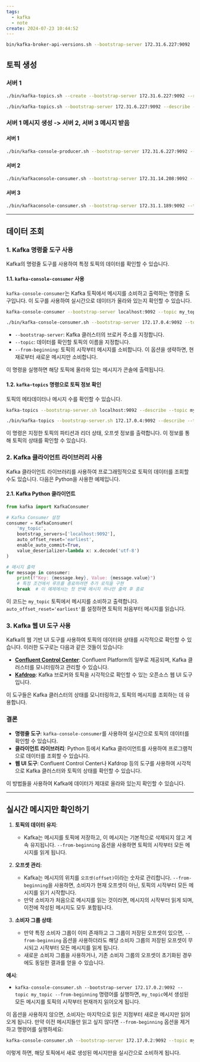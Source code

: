 ```yaml
---
tags:
  - kafka
  - note
create: 2024-07-23 10:44:52
---
```



```sh
bin/kafka-broker-api-versions.sh --bootstrap-server 172.31.6.227:9092
```

## 토픽 생성

### 서버 1

```sh
./bin/kafka-topics.sh --create --bootstrap-server 172.31.6.227:9092 --replication-factor 3 --partitions 3 --topic testtopic
```

```sh
./bin/kafka-topics.sh --bootstrap-server 172.31.6.227:9092 --describe --topic testtopic
```


### 서버 1 메시지 생성 -> 서버 2, 서버 3 메시지 받음

#### 서버 1

```sh
./bin/kafka-console-producer.sh --bootstrap-server 172.31.6.227:9092 --topic testtopic
```


#### 서버 2
```sh
./bin/kafkaconsole-consumer.sh --bootstrap-server 172.31.14.208:9092 --topic testtopic --from-beginning
```


#### 서버 3
```sh
./bin/kafkaconsole-consumer.sh --bootstrap-server 172.31.1.189:9092 --topic testtopic --from-beginning
```


---





## 데이터 조회


### 1. Kafka 명령줄 도구 사용

Kafka의 명령줄 도구를 사용하여 특정 토픽의 데이터를 확인할 수 있습니다. 

#### 1.1. **`kafka-console-consumer` 사용**

`kafka-console-consumer`는 Kafka 토픽에서 메시지를 소비하고 출력하는 명령줄 도구입니다. 이 도구를 사용하여 실시간으로 데이터가 올라와 있는지 확인할 수 있습니다.

```sh
kafka-console-consumer --bootstrap-server localhost:9092 --topic my_topic --from-beginning
```

```sh
./bin/kafka-console-consumer.sh --bootstrap-server 172.17.0.4:9092 --topic my_topi --from-beginning
```

- `--bootstrap-server`: Kafka 클러스터의 브로커 주소를 지정합니다.
- `--topic`: 데이터를 확인할 토픽의 이름을 지정합니다.
- `--from-beginning`: 토픽의 시작부터 메시지를 소비합니다. 이 옵션을 생략하면, 현재로부터 새로운 메시지만 소비합니다.

이 명령을 실행하면 해당 토픽에 올라와 있는 메시지가 콘솔에 출력됩니다.

#### 1.2. **`kafka-topics` 명령으로 토픽 정보 확인**

토픽의 메타데이터나 메시지 수를 확인할 수 있습니다.

```sh
kafka-topics --bootstrap-server.sh localhost:9092 --describe --topic my_topic
```

```sh
./bin/kafka-topics --bootstrap-server.sh 172.17.0.4:9092 --describe --topic my_topic
```

이 명령은 지정한 토픽의 파티션과 리더 상태, 오프셋 정보를 출력합니다. 이 정보를 통해 토픽의 상태를 확인할 수 있습니다.

### 2. Kafka 클라이언트 라이브러리 사용

Kafka 클라이언트 라이브러리를 사용하여 프로그래밍적으로 토픽의 데이터를 조회할 수도 있습니다. 다음은 Python을 사용한 예제입니다.

#### 2.1. **Kafka Python 클라이언트**

```python
from kafka import KafkaConsumer

# Kafka Consumer 설정
consumer = KafkaConsumer(
    'my_topic',
    bootstrap_servers=['localhost:9092'],
    auto_offset_reset='earliest',
    enable_auto_commit=True,
    value_deserializer=lambda x: x.decode('utf-8')
)

# 메시지 출력
for message in consumer:
    print(f"Key: {message.key}, Value: {message.value}")
    # 특정 조건에서 루프를 종료하려면 추가 로직을 구현
    break  # 이 예제에서는 첫 번째 메시지 하나만 출력 후 종료
```

이 코드는 `my_topic` 토픽에서 메시지를 소비하고 출력합니다. `auto_offset_reset='earliest'`를 설정하면 토픽의 처음부터 메시지를 읽습니다.

### 3. Kafka 웹 UI 도구 사용

Kafka의 웹 기반 UI 도구를 사용하여 토픽의 데이터와 상태를 시각적으로 확인할 수 있습니다. 이러한 도구로는 다음과 같은 것들이 있습니다:

- **[Confluent Control Center](https://docs.confluent.io/platform/current/control-center/index.html)**: Confluent Platform의 일부로 제공되며, Kafka 클러스터를 모니터링하고 관리할 수 있습니다.
- **[Kafdrop](https://github.com/obsidiandynamics/kafdrop)**: Kafka 브로커와 토픽을 시각적으로 확인할 수 있는 오픈소스 웹 UI 도구입니다.

이 도구들은 Kafka 클러스터의 상태를 모니터링하고, 토픽의 메시지를 조회하는 데 유용합니다.

### 결론

- **명령줄 도구**: `kafka-console-consumer`를 사용하여 실시간으로 토픽의 데이터를 확인할 수 있습니다.
- **클라이언트 라이브러리**: Python 등에서 Kafka 클라이언트를 사용하여 프로그램적으로 데이터를 조회할 수 있습니다.
- **웹 UI 도구**: Confluent Control Center나 Kafdrop 등의 도구를 사용하여 시각적으로 Kafka 클러스터와 토픽의 상태를 확인할 수 있습니다.

이 방법들을 사용하여 Kafka에 데이터가 제대로 올라와 있는지 확인할 수 있습니다.


---


## 실시간 메시지만 확인하기


1. **토픽의 데이터 유지**:
   - Kafka는 메시지를 토픽에 저장하고, 이 메시지는 기본적으로 삭제되지 않고 계속 유지됩니다. `--from-beginning` 옵션을 사용하면 토픽의 시작부터 모든 메시지를 읽게 됩니다.

2. **오프셋 관리**:
   - Kafka는 메시지의 위치를 `오프셋(offset)`이라는 숫자로 관리합니다. `--from-beginning`을 사용하면, 소비자가 현재 오프셋이 아닌, 토픽의 시작부터 모든 메시지를 읽기 시작합니다. 
   - 만약 소비자가 처음으로 메시지를 읽는 것이라면, 메시지의 시작부터 읽게 되며, 이전에 작성된 메시지도 모두 포함됩니다.

3. **소비자 그룹 상태**:
   - 만약 특정 소비자 그룹이 이미 존재하고 그 그룹이 저장된 오프셋이 있으면, `--from-beginning` 옵션을 사용하더라도 해당 소비자 그룹의 저장된 오프셋이 무시되고 시작부터 모든 메시지를 읽게 됩니다.
   - 새로운 소비자 그룹을 사용하거나, 기존 소비자 그룹의 오프셋이 초기화된 경우에도 동일한 결과를 얻을 수 있습니다.

**예시**:
- `kafka-console-consumer.sh --bootstrap-server 172.17.0.2:9092 --topic my_topic --from-beginning` 명령어를 실행하면, `my_topic`에서 생성된 모든 메시지를 토픽의 시작부터 현재까지 읽어오게 됩니다.

이 옵션을 사용하지 않으면, 소비자는 마지막으로 읽은 지점부터 새로운 메시지만 읽어오게 됩니다. 만약 이전 메시지들만 읽고 싶지 않다면 `--from-beginning` 옵션을 제거하고 명령어를 실행하세요:

```sh
kafka-console-consumer.sh --bootstrap-server 172.17.0.2:9092 --topic my_topic
```

이렇게 하면, 해당 토픽에서 새로 생성된 메시지만을 실시간으로 소비하게 됩니다.
